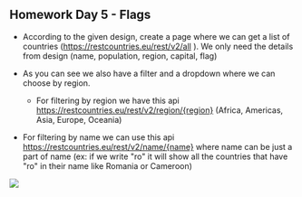 ## Homework Day 5 - Flags

- According to the given design, create a page where we can get a list of countries (https://restcountries.eu/rest/v2/all ). We only need the details from design (name, population, region, capital, flag)

- As you can see we also have a filter and a dropdown where we can choose by region.

  - For filtering by region we have this api https://restcountries.eu/rest/v2/region/{region} (Africa, Americas, Asia, Europe, Oceania)

- For filtering by name we can use this api https://restcountries.eu/rest/v2/name/{name} where name can be just a part of name (ex: if we write "ro" it will show all the countries that have "ro" in their name like Romania or Cameroon)

![](https://scontent.fotp1-2.fna.fbcdn.net/v/t1.15752-9/122046279_388893109159957_8919599983701242802_n.png?_nc_cat=103&_nc_sid=ae9488&_nc_ohc=rydpZ8E5zSEAX9nU844&_nc_ht=scontent.fotp1-2.fna&oh=ee3e4f9cada5d4f0e5a7ecb140bff8d7&oe=5FB30E38)
